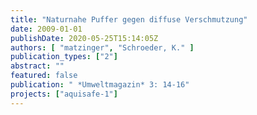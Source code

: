 ```yaml
---
title: "Naturnahe Puffer gegen diffuse Verschmutzung"
date: 2009-01-01
publishDate: 2020-05-25T15:14:05Z
authors: [ "matzinger", "Schroeder, K." ]
publication_types: ["2"]
abstract: ""
featured: false
publication: " *Umweltmagazin* 3: 14-16"
projects: ["aquisafe-1"]
---
```


